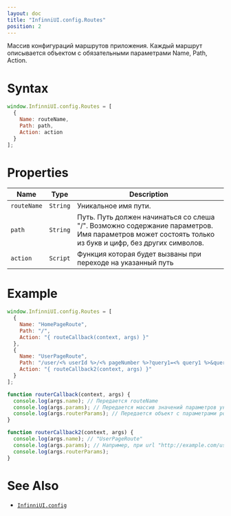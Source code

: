 ```yaml
---
layout: doc
title: "InfinniUI.config.Routes"
position: 2
---
```


Массив конфигураций маршрутов приложения. Каждый маршрут описывается объектом с обязательными параметрами Name, Path, Action.

# Syntax

```js
window.InfinniUI.config.Routes = [
  {
    Name: routeName,
    Path: path,
    Action: action
  }
];
```

# Properties

|Name|Type|Description|
|----|----|-----------|
|`routeName`|`String`|Уникальное имя пути.|
|`path`|`String`|Путь. Путь должен начинаться со слеша "/". Возможно содержание параметров. Имя параметров может состоять только из букв и цифр, без других символов.|
|`action`|`Script`|Функция которая будет вызваны при переходе на указанный путь|

# Example

```js
window.InfinniUI.config.Routes = [
  {
    Name: "HomePageRoute",
    Path: "/",
    Action: "{ routeCallback(context, args) }"
  },
  {
    Name: "UserPageRoute",
    Path: "/user/<% userId %>/<% pageNumber %>?query1=<% query1 %>&query2=<% query2 %>",
    Action: "{ routeCallback2(context, args) }"
  }
];

function routerCallback(context, args) {
  console.log(args.name); // Передается routeName
  console.log(args.params); // Передается массив значений параметров указанных в path, последним элементом массива является null. Если параметров нет, передается [null]
  console.log(args.routerParams); // Передается объект с параметрами роутера
}

function routerCallback2(context, args) {
  console.log(args.name); // "UserPageRoute"
  console.log(args.params); // Например, при url "http://example.com/user/00001/1?query1=notebook&query2=second" придет массив значений ["00001", "1", "notebook", "second", null]
  console.log(args.routerParams);
}
```

# See Also

* [`InfinniUI.config`](../InfinniUI.config)
